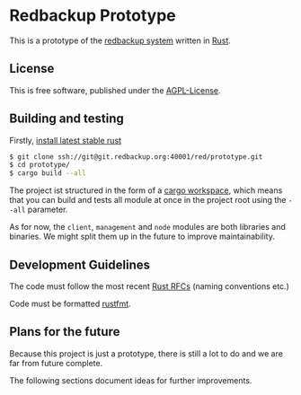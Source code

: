 # Redbackup Prototype

This is a prototype of the [redbackup system](https://www.redbackup.org/) written in [Rust](http://rust-lang.org/).

## License

This is free software, published under the [AGPL-License](https://www.gnu.org/licenses/agpl-3.0.en.html).

## Building and testing

Firstly, [install latest stable rust](https://doc.rust-lang.org/book/second-edition/ch01-01-installation.html)

```bash
$ git clone ssh://git@git.redbackup.org:40001/red/prototype.git
$ cd prototype/
$ cargo build --all
```

The project ist structured in the form of a [cargo workspace](https://github.com/rust-lang/rfcs/blob/master/text/1525-cargo-workspace.md), which means that you can build and tests all module at once in the project root using the `--all` parameter.

As for now, the `client`, `management` and `node` modules are both libraries and binaries. We might split them up in the future to improve maintainability.

## Development Guidelines

The code must follow the most recent [Rust RFCs](https://aturon.github.io/) (naming conventions etc.)

Code must be formatted [rustfmt](https://github.com/rust-lang-nursery/rustfmt).

## Plans for the future

Because this project is just a prototype, there is still a lot to do and we are far from future complete.

The following sections document ideas for further improvements.